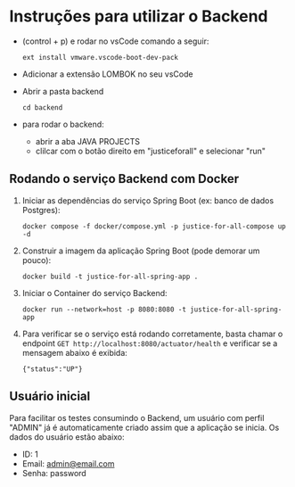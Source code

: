 # Instruções para utilizar o Backend

* (control + p) e rodar no vsCode comando a seguir:

    ```
    ext install vmware.vscode-boot-dev-pack
    ```

* Adicionar a extensão LOMBOK no seu vsCode

* Abrir a pasta backend

    ```
    cd backend
    ```

* para rodar o backend:

    - abrir a aba JAVA PROJECTS
    - clilcar com o botão direito em "justiceforall" e
    selecionar "run"

## Rodando o serviço Backend com Docker

1. Iniciar as dependências do serviço Spring Boot (ex: banco de dados Postgres):
   
    ```
    docker compose -f docker/compose.yml -p justice-for-all-compose up -d
    ```
2. Construir a imagem da aplicação Spring Boot (pode demorar um pouco):

    ```
    docker build -t justice-for-all-spring-app .
    ```
3. Iniciar o Container do serviço Backend:

    ```
    docker run --network=host -p 8080:8080 -t justice-for-all-spring-app
    ```
4. Para verificar se o serviço está rodando corretamente, basta chamar o endpoint ```GET http://localhost:8080/actuator/health``` e verificar se a mensagem abaixo é exibida:

    ```
    {"status":"UP"}
    ```

## Usuário inicial 
Para facilitar os testes consumindo o Backend, um usuário com perfil "ADMIN" já é automaticamente criado assim que a aplicação se inicia. Os dados do usuário estão abaixo:

- ID: 1
- Email: admin@email.com
- Senha: password
